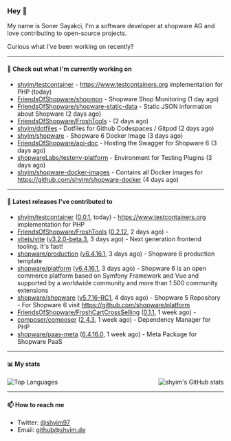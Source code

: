 ### Hey 👋

My name is Soner Sayakci, I'm a software developer at shopware AG and love contributing to open-source projects.

Curious what I've been working on recently?

---

#### 👷 Check out what I'm currently working on

- [shyim/testcontainer](https://github.com/shyim/testcontainer) - https://www.testcontainers.org implementation for PHP (today)
- [FriendsOfShopware/shopmon](https://github.com/FriendsOfShopware/shopmon) - Shopware Shop Monitoring (1 day ago)
- [FriendsOfShopware/shopware-static-data](https://github.com/FriendsOfShopware/shopware-static-data) - Static JSON information about Shopware (2 days ago)
- [FriendsOfShopware/FroshTools](https://github.com/FriendsOfShopware/FroshTools) -  (2 days ago)
- [shyim/dotfiles](https://github.com/shyim/dotfiles) - Dotfiles for Github Codespaces / Gitpod (2 days ago)
- [shyim/shopware](https://github.com/shyim/shopware) - Shopware 6 Docker Image (3 days ago)
- [FriendsOfShopware/api-doc](https://github.com/FriendsOfShopware/api-doc) - Hosting the Swagger for Shopware 6 (3 days ago)
- [shopwareLabs/testenv-platform](https://github.com/shopwareLabs/testenv-platform) - Environment for Testing Plugins (3 days ago)
- [shyim/shopware-docker-images](https://github.com/shyim/shopware-docker-images) - Contains all Docker images for https://github.com/shyim/shopware-docker (4 days ago)

---

#### 🔭 Latest releases I've contributed to

- [shyim/testcontainer](https://github.com/shyim/testcontainer) ([0.0.1](https://github.com/shyim/testcontainer/releases/tag/0.0.1), today) - https://www.testcontainers.org implementation for PHP
- [FriendsOfShopware/FroshTools](https://github.com/FriendsOfShopware/FroshTools) ([0.2.12](https://github.com/FriendsOfShopware/FroshTools/releases/tag/0.2.12), 2 days ago) - 
- [vitejs/vite](https://github.com/vitejs/vite) ([v3.2.0-beta.3](https://github.com/vitejs/vite/releases/tag/v3.2.0-beta.3), 3 days ago) - Next generation frontend tooling. It&#39;s fast!
- [shopware/production](https://github.com/shopware/production) ([v6.4.16.1](https://github.com/shopware/production/releases/tag/v6.4.16.1), 3 days ago) - Shopware 6 production template
- [shopware/platform](https://github.com/shopware/platform) ([v6.4.16.1](https://github.com/shopware/platform/releases/tag/v6.4.16.1), 3 days ago) - Shopware 6 is an open commerce platform based on Symfony Framework and Vue and supported by a worldwide community and more than 1.500 community extensions
- [shopware/shopware](https://github.com/shopware/shopware) ([v5.7.16-RC1](https://github.com/shopware/shopware/releases/tag/v5.7.16-RC1), 4 days ago) - Shopware 5 Repository - For Shopware 6 visit https://github.com/shopware/platform
- [FriendsOfShopware/FroshCartCrossSelling](https://github.com/FriendsOfShopware/FroshCartCrossSelling) ([0.1.1](https://github.com/FriendsOfShopware/FroshCartCrossSelling/releases/tag/0.1.1), 1 week ago) - 
- [composer/composer](https://github.com/composer/composer) ([2.4.3](https://github.com/composer/composer/releases/tag/2.4.3), 1 week ago) - Dependency Manager for PHP
- [shopware/paas-meta](https://github.com/shopware/paas-meta) ([6.4.16.0](https://github.com/shopware/paas-meta/releases/tag/6.4.16.0), 1 week ago) - Meta Package for Shopware PaaS

---

#### 📊 My stats

<img align="right" alt="shyim's GitHub stats" src="https://github-readme-stats.vercel.app/api?username=shyim&count_private=1&show_icons=true&" />

![Top Languages](https://github-readme-stats.vercel.app/api/top-langs/?username=shyim)

---

#### 📫 How to reach me

- Twitter: [@shyim97](https://twitter.com/shyim97)
- Email: [github@shyim.de](mailto://github@shyim.de)
